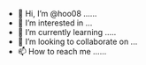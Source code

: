 - 👋 Hi, I’m @hoo08 ......
- 👀 I’m interested in ...
- 🌱 I’m currently learning .....
- 💞️ I’m looking to collaborate on ...
- 📫 How to reach me ......

<!---
hoo08/hoo08 is a ✨ special ✨ repository because its `README.md` (this file) appears on your GitHub profile.
You can click the Preview link to take a look at your changes.
--->
